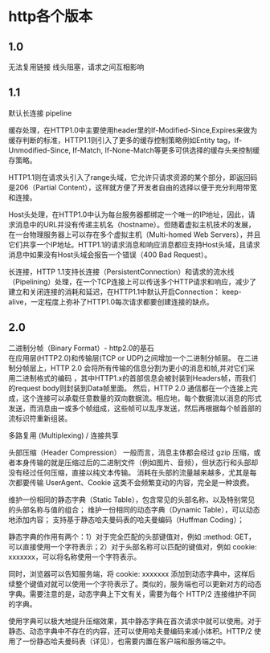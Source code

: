 # http各个版本
## 1.0
无法复用链接
线头阻塞，请求之间互相影响

## 1.1
默认长连接 
pipeline

缓存处理，在HTTP1.0中主要使用header里的If-Modified-Since,Expires来做为缓存判断的标准，HTTP1.1则引入了更多的缓存控制策略例如Entity tag，If-Unmodified-Since, If-Match, If-None-Match等更多可供选择的缓存头来控制缓存策略。

HTTP1.1则在请求头引入了range头域，它允许只请求资源的某个部分，即返回码是206（Partial Content），这样就方便了开发者自由的选择以便于充分利用带宽和连接。

Host头处理，在HTTP1.0中认为每台服务器都绑定一个唯一的IP地址，因此，请求消息中的URL并没有传递主机名（hostname）。但随着虚拟主机技术的发展，在一台物理服务器上可以存在多个虚拟主机（Multi-homed Web Servers），并且它们共享一个IP地址。HTTP1.1的请求消息和响应消息都应支持Host头域，且请求消息中如果没有Host头域会报告一个错误（400 Bad Request）。

长连接，HTTP 1.1支持长连接（PersistentConnection）和请求的流水线（Pipelining）处理，在一个TCP连接上可以传送多个HTTP请求和响应，减少了建立和关闭连接的消耗和延迟，在HTTP1.1中默认开启Connection： keep-alive，一定程度上弥补了HTTP1.0每次请求都要创建连接的缺点。

## 2.0
二进制分帧（Binary Format）- http2.0的基石  
在应用层(HTTP2.0)和传输层(TCP or UDP)之间增加一个二进制分帧层。
在二进制分帧层上，HTTP 2.0 会将所有传输的信息分割为更小的消息和帧,并对它们采用二进制格式的编码 ，其中HTTP1.x的首部信息会被封装到Headers帧，而我们的request body则封装到Data帧里面。
然后，HTTP 2.0 通信都在一个连接上完成，这个连接可以承载任意数量的双向数据流。相应地，每个数据流以消息的形式发送，而消息由一或多个帧组成，这些帧可以乱序发送，然后再根据每个帧首部的流标识符重新组装。

多路复用 (Multiplexing) / 连接共享


头部压缩（Header Compression）
一般而言，消息主体都会经过 gzip 压缩，或者本身传输的就是压缩过后的二进制文件（例如图片、音频），但状态行和头部却没有经过任何压缩，直接以纯文本传输。
消耗在头部的流量越来越多，尤其是每次都要传输 UserAgent、Cookie 这类不会频繁变动的内容，完全是一种浪费。

维护一份相同的静态字典（Static Table），包含常见的头部名称，以及特别常见的头部名称与值的组合；
维护一份相同的动态字典（Dynamic Table），可以动态地添加内容；
支持基于静态哈夫曼码表的哈夫曼编码（Huffman Coding）；

静态字典的作用有两个：1）对于完全匹配的头部键值对，例如 :method: GET，可以直接使用一个字符表示；2）对于头部名称可以匹配的键值对，例如 cookie: xxxxxxx，可以将名称使用一个字符表示。

同时，浏览器可以告知服务端，将 cookie: xxxxxxx 添加到动态字典中，这样后续整个键值对就可以使用一个字符表示了。类似的，服务端也可以更新对方的动态字典。需要注意的是，动态字典上下文有关，需要为每个 HTTP/2 连接维护不同的字典。

使用字典可以极大地提升压缩效果，其中静态字典在首次请求中就可以使用。对于静态、动态字典中不存在的内容，还可以使用哈夫曼编码来减小体积。HTTP/2 使用了一份静态哈夫曼码表（详见），也需要内置在客户端和服务端之中。

